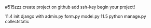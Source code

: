 #515zzz
create project on github
add ssh-key
begin your project!

11.4 init django 
	with admin.py form.py model.py
11.5
python manage.py collectstatic
